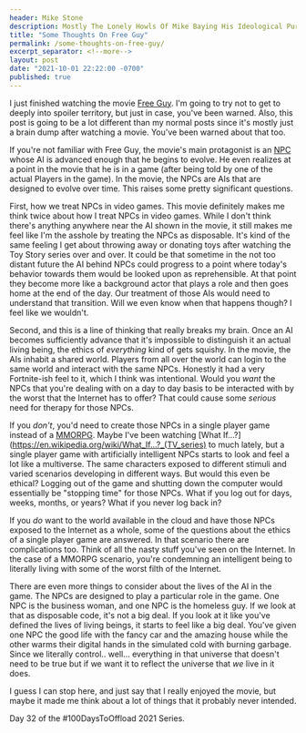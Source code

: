 ```yaml
---
header: Mike Stone
description: Mostly The Lonely Howls Of Mike Baying His Ideological Purity At The Moon
title: "Some Thoughts On Free Guy"
permalink: /some-thoughts-on-free-guy/
excerpt_separator: <!--more-->
layout: post
date: "2021-10-01 22:22:00 -0700"
published: true
---
```


I just finished watching the movie [Free Guy](https://www.rottentomatoes.com/m/free_guy). I'm going to try not to get to deeply into spoiler territory, but just in case, you've been warned. Also, this post is going to be a lot different than my normal posts since it's mostly just a brain dump after watching a movie. You've been warned about that too.

<!--more-->

If you're not familiar with Free Guy, the movie's main protagonist is an [NPC](https://www.acronymfinder.com/NPC.html) whose AI is advanced enough that he begins to evolve. He even realizes at a point in the movie that he is in a game (after being told by one of the actual Players in the game). In the movie, the NPCs are AIs that are designed to evolve over time. This raises some pretty significant questions.

First, how we treat NPCs in video games. This movie definitely makes me think twice about how I treat NPCs in video games. While I don't think there's anything anywhere near the AI shown in the movie, it still makes me feel like I'm the asshole by treating the NPCs as disposable. It's kind of the same feeling I get about throwing away or donating toys after watching the Toy Story series over and over. It could be that sometime in the not too distant future the AI behind NPCs could progress to a point where today's behavior towards them would be looked upon as reprehensible. At that point they become more like a background actor that plays a role and then goes home at the end of the day. Our treatment of those AIs would need to understand that transition. Will we even know when that happens though? I feel like we wouldn't.

Second, and this is a line of thinking that really breaks my brain. Once an AI becomes sufficiently advance that it's impossible to distinguish it an actual living being, the ethics of _everything_ kind of gets squishy. In the movie, the AIs inhabit a shared world. Players from all over the world can login to the same world and interact with the same NPCs. Honestly it had a very Fortnite-ish feel to it, which I think was intentional. Would you _want_ the NPCs that you're dealing with on a day to day basis to be interacted with by the worst that the Internet has to offer? That could cause some _serious_ need for therapy for those NPCs.

If you _don't_, you'd need to create those NPCs in a single player game instead of a [MMORPG](https://encyclopedia2.thefreedictionary.com/Massively+Multiplayer+Online+Role-Playing+Game). Maybe I've been watching [What If...?](https://en.wikipedia.org/wiki/What_If...?_(TV_series) to much lately, but a single player game with artificially intelligent NPCs starts to look and feel a lot like a multiverse. The same characters exposed to different stimuli and varied scenarios developing in different ways. But would this even be ethical? Logging out of the game and shutting down the computer would essentially be "stopping time" for those NPCs. What if you log out for days, weeks, months, or years? What if you never log back in?

If you _do_ want to the world available in the cloud and have those NPCs exposed to the Internet as a whole, some of the questions about the ethics of a single player game are answered. In that scenario there are complications too. Think of all the nasty stuff you've seen on the Internet. In the case of a MMORPG scenario, you're condemning an intelligent being to literally living with some of the worst filth of the Internet.

There are even more things to consider about the lives of the AI in the game. The NPCs are designed to play a particular role in the game. One NPC is the business woman, and one NPC is the homeless guy. If we look at that as disposable code, it's not a big deal. If you look at it like you've defined the lives of living beings, it starts to feel like a big deal. You've given one NPC the good life with the fancy car and the amazing house while the other warms their digital hands in the simulated cold with burning garbage. Since we literally control.. well... everything in that universe that doesn't need to be true but if we want it to reflect the universe that _we_ live in it does.

I guess I can stop here, and just say that I really enjoyed the movie, but maybe it made me think about a lot of things that it probably never intended. 

Day 32 of the #100DaysToOffload 2021 Series.
